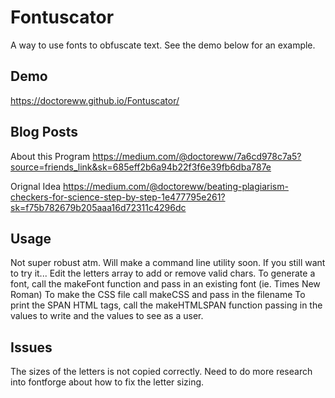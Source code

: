 # Fontuscator
A way to use fonts to obfuscate text. See the demo below for an example. 

## Demo
https://doctoreww.github.io/Fontuscator/

## Blog Posts

About this Program
https://medium.com/@doctoreww/7a6cd978c7a5?source=friends_link&sk=685eff2b6a94b22f3f6e39fb6dba787e

Orignal Idea
https://medium.com/@doctoreww/beating-plagiarism-checkers-for-science-step-by-step-1e477795e261?sk=f75b782679b205aaa16d72311c4296dc

## Usage

Not super robust atm. Will make a command line utility soon.
If you still want to try it...
Edit the letters array to add or remove valid chars. 
To generate a font, call the makeFont function and pass in an existing font (ie. Times New Roman) 
To make the CSS file call makeCSS and pass in the filename
To print the SPAN HTML tags, call the makeHTMLSPAN function passing in the values to write and the values to see as a user. 

## Issues
The sizes of the letters is not copied correctly. Need to do more research into fontforge about how to fix the letter sizing. 
